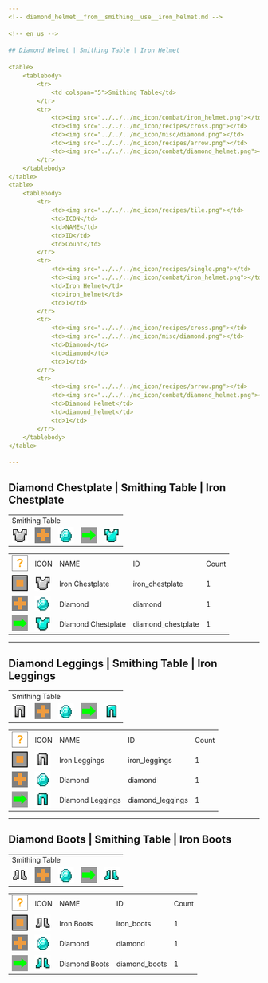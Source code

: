 ```yaml
---
<!-- diamond_helmet__from__smithing__use__iron_helmet.md -->

<!-- en_us -->

## Diamond Helmet | Smithing Table | Iron Helmet

<table>
	<tablebody>
		<tr>
			<td colspan="5">Smithing Table</td>
		</tr>
		<tr>
			<td><img src="../../../mc_icon/combat/iron_helmet.png"></td>
			<td><img src="../../../mc_icon/recipes/cross.png"></td>
			<td><img src="../../../mc_icon/misc/diamond.png"></td>
			<td><img src="../../../mc_icon/recipes/arrow.png"></td>
			<td><img src="../../../mc_icon/combat/diamond_helmet.png"></td>
		</tr>
	</tablebody>
</table>
<table>
	<tablebody>
		<tr>
			<td><img src="../../../mc_icon/recipes/tile.png"></td>
			<td>ICON</td>
			<td>NAME</td>
			<td>ID</td>
			<td>Count</td>
		</tr>
		<tr>
			<td><img src="../../../mc_icon/recipes/single.png"></td>
			<td><img src="../../../mc_icon/combat/iron_helmet.png"></td>
			<td>Iron Helmet</td>
			<td>iron_helmet</td>
			<td>1</td>
		</tr>
		<tr>
			<td><img src="../../../mc_icon/recipes/cross.png"></td>
			<td><img src="../../../mc_icon/misc/diamond.png"></td>
			<td>Diamond</td>
			<td>diamond</td>
			<td>1</td>
		</tr>
		<tr>
			<td><img src="../../../mc_icon/recipes/arrow.png"></td>
			<td><img src="../../../mc_icon/combat/diamond_helmet.png"></td>
			<td>Diamond Helmet</td>
			<td>diamond_helmet</td>
			<td>1</td>
		</tr>
	</tablebody>
</table>

---
```

<!-- diamond_chestplate__from__smithing__use__iron_chestplate.md -->

<!-- en_us -->

## Diamond Chestplate | Smithing Table | Iron Chestplate

<table>
	<tablebody>
		<tr>
			<td colspan="5">Smithing Table</td>
		</tr>
		<tr>
			<td><img src="../../../mc_icon/combat/iron_chestplate.png"></td>
			<td><img src="../../../mc_icon/recipes/cross.png"></td>
			<td><img src="../../../mc_icon/misc/diamond.png"></td>
			<td><img src="../../../mc_icon/recipes/arrow.png"></td>
			<td><img src="../../../mc_icon/combat/diamond_chestplate.png"></td>
		</tr>
	</tablebody>
</table>
<table>
	<tablebody>
		<tr>
			<td><img src="../../../mc_icon/recipes/tile.png"></td>
			<td>ICON</td>
			<td>NAME</td>
			<td>ID</td>
			<td>Count</td>
		</tr>
		<tr>
			<td><img src="../../../mc_icon/recipes/single.png"></td>
			<td><img src="../../../mc_icon/combat/iron_chestplate.png"></td>
			<td>Iron Chestplate</td>
			<td>iron_chestplate</td>
			<td>1</td>
		</tr>
		<tr>
			<td><img src="../../../mc_icon/recipes/cross.png"></td>
			<td><img src="../../../mc_icon/misc/diamond.png"></td>
			<td>Diamond</td>
			<td>diamond</td>
			<td>1</td>
		</tr>
		<tr>
			<td><img src="../../../mc_icon/recipes/arrow.png"></td>
			<td><img src="../../../mc_icon/combat/diamond_chestplate.png"></td>
			<td>Diamond Chestplate</td>
			<td>diamond_chestplate</td>
			<td>1</td>
		</tr>
	</tablebody>
</table>

---
<!-- diamond_leggings__from__smithing__use__iron_leggings.md -->

<!-- en_us -->

## Diamond Leggings | Smithing Table | Iron Leggings

<table>
	<tablebody>
		<tr>
			<td colspan="5">Smithing Table</td>
		</tr>
		<tr>
			<td><img src="../../../mc_icon/combat/iron_leggings.png"></td>
			<td><img src="../../../mc_icon/recipes/cross.png"></td>
			<td><img src="../../../mc_icon/misc/diamond.png"></td>
			<td><img src="../../../mc_icon/recipes/arrow.png"></td>
			<td><img src="../../../mc_icon/combat/diamond_leggings.png"></td>
		</tr>
	</tablebody>
</table>
<table>
	<tablebody>
		<tr>
			<td><img src="../../../mc_icon/recipes/tile.png"></td>
			<td>ICON</td>
			<td>NAME</td>
			<td>ID</td>
			<td>Count</td>
		</tr>
		<tr>
			<td><img src="../../../mc_icon/recipes/single.png"></td>
			<td><img src="../../../mc_icon/combat/iron_leggings.png"></td>
			<td>Iron Leggings</td>
			<td>iron_leggings</td>
			<td>1</td>
		</tr>
		<tr>
			<td><img src="../../../mc_icon/recipes/cross.png"></td>
			<td><img src="../../../mc_icon/misc/diamond.png"></td>
			<td>Diamond</td>
			<td>diamond</td>
			<td>1</td>
		</tr>
		<tr>
			<td><img src="../../../mc_icon/recipes/arrow.png"></td>
			<td><img src="../../../mc_icon/combat/diamond_leggings.png"></td>
			<td>Diamond Leggings</td>
			<td>diamond_leggings</td>
			<td>1</td>
		</tr>
	</tablebody>
</table>

---
<!-- diamond_boots__from__smithing__use__iron_boots.md -->

<!-- en_us -->

## Diamond Boots | Smithing Table | Iron Boots

<table>
	<tablebody>
		<tr>
			<td colspan="5">Smithing Table</td>
		</tr>
		<tr>
			<td><img src="../../../mc_icon/combat/iron_boots.png"></td>
			<td><img src="../../../mc_icon/recipes/cross.png"></td>
			<td><img src="../../../mc_icon/misc/diamond.png"></td>
			<td><img src="../../../mc_icon/recipes/arrow.png"></td>
			<td><img src="../../../mc_icon/combat/diamond_boots.png"></td>
		</tr>
	</tablebody>
</table>
<table>
	<tablebody>
		<tr>
			<td><img src="../../../mc_icon/recipes/tile.png"></td>
			<td>ICON</td>
			<td>NAME</td>
			<td>ID</td>
			<td>Count</td>
		</tr>
		<tr>
			<td><img src="../../../mc_icon/recipes/single.png"></td>
			<td><img src="../../../mc_icon/combat/iron_boots.png"></td>
			<td>Iron Boots</td>
			<td>iron_boots</td>
			<td>1</td>
		</tr>
		<tr>
			<td><img src="../../../mc_icon/recipes/cross.png"></td>
			<td><img src="../../../mc_icon/misc/diamond.png"></td>
			<td>Diamond</td>
			<td>diamond</td>
			<td>1</td>
		</tr>
		<tr>
			<td><img src="../../../mc_icon/recipes/arrow.png"></td>
			<td><img src="../../../mc_icon/combat/diamond_boots.png"></td>
			<td>Diamond Boots</td>
			<td>diamond_boots</td>
			<td>1</td>
		</tr>
	</tablebody>
</table>

